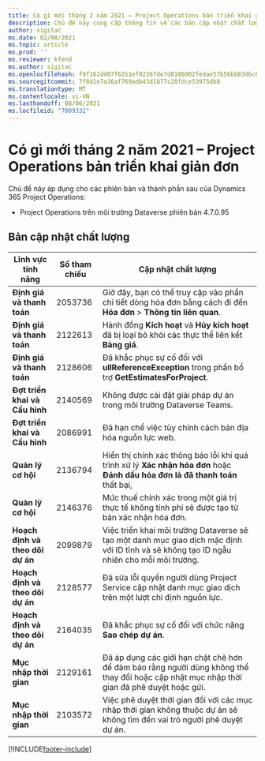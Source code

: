 ```yaml
---
title: Có gì mới tháng 2 năm 2021 – Project Operations bản triển khai giản đơn
description: Chủ đề này cung cấp thông tin về các bản cập nhật chất lượng được cung cấp trong bản triển khai giản đơn Project Operations phát hành vào tháng 2 năm 2021.
author: sigitac
ms.date: 02/08/2021
ms.topic: article
ms.prod: ''
ms.reviewer: kfend
ms.author: sigitac
ms.openlocfilehash: f9f162dd07f62b1ef82367de7d8186002fedae57b56bb83dbc6741232d70e4f6
ms.sourcegitcommit: 7f8d1e7a16af769adb43d1877c28fdce53975db8
ms.translationtype: MT
ms.contentlocale: vi-VN
ms.lasthandoff: 08/06/2021
ms.locfileid: "7009332"
---
```

# <a name="whats-new-february-2021---project-operations-lite-deployment"></a>Có gì mới tháng 2 năm 2021 – Project Operations bản triển khai giản đơn

Chủ đề này áp dụng cho các phiên bản và thành phần sau của Dynamics 365 Project Operations:

  - Project Operations trên môi trường Dataverse phiên bản 4.7.0.95

## <a name="quality-updates"></a>Bản cập nhật chất lượng

| **Lĩnh vực tính năng** | **Số tham chiếu** | **Cập nhật chất lượng** |
| --- | --- | --- |
| **Định giá và thanh toán** | 2053736 | Giờ đây, bạn có thể truy cập vào phần chi tiết dòng hóa đơn bằng cách đi đến **Hóa đơn** > **Thông tin liên quan**. |
| **Định giá và thanh toán** | 2122613 | Hành đồng **Kích hoạt** và **Hủy kích hoạt** đã bị loại bỏ khỏi các thực thể liên kết **Bảng giá**. |
| **Định giá và thanh toán** | 2128606 | Đã khắc phục sự cố đối với **ullReferenceException** trong phần bổ trợ **GetEstimatesForProject**. |
| **Đợt triển khai và Cấu hình** | 2140569 | Không được cài đặt giải pháp dự án trong môi trường Dataverse Teams. |
| **Đợt triển khai và Cấu hình** | 2086991 | Đã hạn chế việc tùy chỉnh cách bản địa hóa nguồn lực web. |
| **Quản lý cơ hội** | 2136794 | Hiển thị chính xác thông báo lỗi khi quá trình xử lý **Xác nhận hóa đơn** hoặc **Đánh dấu hóa đơn là đã thanh toán** thất bại, |
| **Quản lý cơ hội** | 2146376 | Mức thuế chính xác trong một giá trị thực tế không tính phí sẽ được tạo từ bản xác nhận hóa đơn. |
| **Hoạch định và theo dõi dự án** | 2099879 | Việc triển khai môi trường Dataverse sẽ tạo một danh mục giao dịch mặc định với ID tĩnh và sẽ không tạo ID ngẫu nhiên cho mỗi môi trường. |
| **Hoạch định và theo dõi dự án** | 2128577 | Đã sửa lỗi quyền người dùng Project Service cập nhật danh mục giao dịch trên một lượt chỉ định nguồn lực. |
| **Hoạch định và theo dõi dự án** | 2164035 | Đã khắc phục sự cố đối với chức năng **Sao chép dự án**. |
| **Mục nhập thời gian** | 2129161 | Đã áp dụng các giới hạn chặt chẽ hơn để đảm bảo rằng người dùng không thể thay đổi hoặc cập nhật mục nhập thời gian đã phê duyệt hoặc gửi. |
| **Mục nhập thời gian** | 2103572 | Việc phê duyệt thời gian đối với các mục nhập thời gian không thuộc dự án sẽ không tìm đến vai trò người phê duyệt dự án. |


[!INCLUDE[footer-include](../../includes/footer-banner.md)]